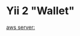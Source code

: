Yii 2 "Wallet"
===============================

[aws server:](http://ec2-35-156-244-104.eu-central-1.compute.amazonaws.com)


